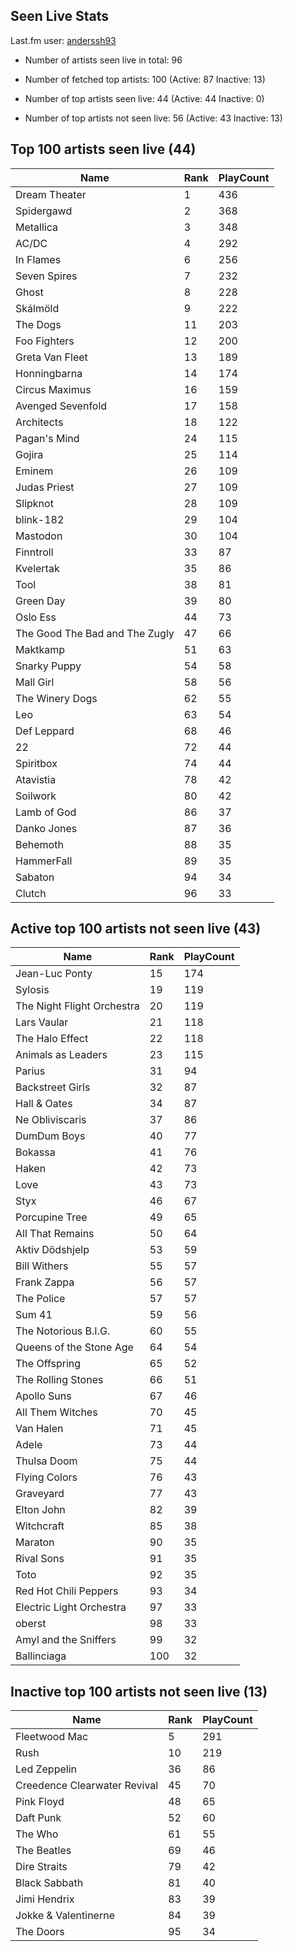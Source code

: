 ## Seen Live Stats

Last.fm user: [anderssh93](https://www.last.fm/user/anderssh93)

- Number of artists seen live in total: 96

- Number of fetched top artists: 100 (Active: 87 Inactive: 13)

- Number of top artists seen live: 44 (Active: 44 Inactive: 0)

- Number of top artists not seen live: 56 (Active: 43 Inactive: 13)

## Top 100 artists seen live (44)

Name                           | Rank | PlayCount
------------------------------ | ---- | ---------
Dream Theater                  | 1    | 436      
Spidergawd                     | 2    | 368      
Metallica                      | 3    | 348      
AC/DC                          | 4    | 292      
In Flames                      | 6    | 256      
Seven Spires                   | 7    | 232      
Ghost                          | 8    | 228      
Skálmöld                       | 9    | 222      
The Dogs                       | 11   | 203      
Foo Fighters                   | 12   | 200      
Greta Van Fleet                | 13   | 189      
Honningbarna                   | 14   | 174      
Circus Maximus                 | 16   | 159      
Avenged Sevenfold              | 17   | 158      
Architects                     | 18   | 122      
Pagan's Mind                   | 24   | 115      
Gojira                         | 25   | 114      
Eminem                         | 26   | 109      
Judas Priest                   | 27   | 109      
Slipknot                       | 28   | 109      
blink-182                      | 29   | 104      
Mastodon                       | 30   | 104      
Finntroll                      | 33   | 87       
Kvelertak                      | 35   | 86       
Tool                           | 38   | 81       
Green Day                      | 39   | 80       
Oslo Ess                       | 44   | 73       
The Good The Bad and The Zugly | 47   | 66       
Maktkamp                       | 51   | 63       
Snarky Puppy                   | 54   | 58       
Mall Girl                      | 58   | 56       
The Winery Dogs                | 62   | 55       
Leo                            | 63   | 54       
Def Leppard                    | 68   | 46       
22                             | 72   | 44       
Spiritbox                      | 74   | 44       
Atavistia                      | 78   | 42       
Soilwork                       | 80   | 42       
Lamb of God                    | 86   | 37       
Danko Jones                    | 87   | 36       
Behemoth                       | 88   | 35       
HammerFall                     | 89   | 35       
Sabaton                        | 94   | 34       
Clutch                         | 96   | 33       

## Active top 100 artists not seen live (43)

Name                       | Rank | PlayCount
-------------------------- | ---- | ---------
Jean-Luc Ponty             | 15   | 174      
Sylosis                    | 19   | 119      
The Night Flight Orchestra | 20   | 119      
Lars Vaular                | 21   | 118      
The Halo Effect            | 22   | 118      
Animals as Leaders         | 23   | 115      
Parius                     | 31   | 94       
Backstreet Girls           | 32   | 87       
Hall & Oates               | 34   | 87       
Ne Obliviscaris            | 37   | 86       
DumDum Boys                | 40   | 77       
Bokassa                    | 41   | 76       
Haken                      | 42   | 73       
Love                       | 43   | 73       
Styx                       | 46   | 67       
Porcupine Tree             | 49   | 65       
All That Remains           | 50   | 64       
Aktiv Dödshjelp            | 53   | 59       
Bill Withers               | 55   | 57       
Frank Zappa                | 56   | 57       
The Police                 | 57   | 57       
Sum 41                     | 59   | 56       
The Notorious B.I.G.       | 60   | 55       
Queens of the Stone Age    | 64   | 54       
The Offspring              | 65   | 52       
The Rolling Stones         | 66   | 51       
Apollo Suns                | 67   | 46       
All Them Witches           | 70   | 45       
Van Halen                  | 71   | 45       
Adele                      | 73   | 44       
Thulsa Doom                | 75   | 44       
Flying Colors              | 76   | 43       
Graveyard                  | 77   | 43       
Elton John                 | 82   | 39       
Witchcraft                 | 85   | 38       
Maraton                    | 90   | 35       
Rival Sons                 | 91   | 35       
Toto                       | 92   | 35       
Red Hot Chili Peppers      | 93   | 34       
Electric Light Orchestra   | 97   | 33       
oberst                     | 98   | 33       
Amyl and the Sniffers      | 99   | 32       
Ballinciaga                | 100  | 32       

## Inactive top 100 artists not seen live (13)

Name                         | Rank | PlayCount
---------------------------- | ---- | ---------
Fleetwood Mac                | 5    | 291      
Rush                         | 10   | 219      
Led Zeppelin                 | 36   | 86       
Creedence Clearwater Revival | 45   | 70       
Pink Floyd                   | 48   | 65       
Daft Punk                    | 52   | 60       
The Who                      | 61   | 55       
The Beatles                  | 69   | 46       
Dire Straits                 | 79   | 42       
Black Sabbath                | 81   | 40       
Jimi Hendrix                 | 83   | 39       
Jokke & Valentinerne         | 84   | 39       
The Doors                    | 95   | 34       
